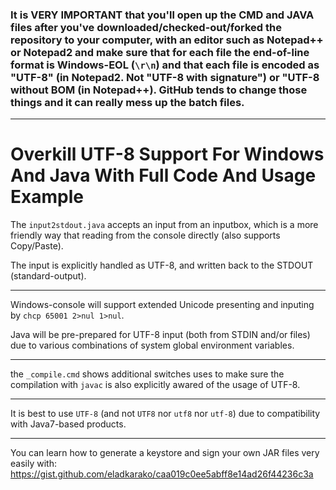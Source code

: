 
<h3>It is VERY IMPORTANT that you'll open up the CMD and JAVA files after you've downloaded/checked-out/forked the repository to your computer, with an editor such as Notepad++ or Notepad2 and make sure that for each file the end-of-line format is Windows-EOL (<code>\r\n</code>) and that each file is encoded as "UTF-8" (in Notepad2. Not "UTF-8 with signature") or "UTF-8 without BOM (in Notepad++). GitHub tends to change those things and it can really mess up the batch files.</h3>

<hr/>

<h1>Overkill UTF-8 Support For Windows And Java With Full Code And Usage Example</h1>

The <code>input2stdout.java</code> accepts an input from an inputbox, 
which is a more friendly way that reading from the console directly (also supports Copy/Paste).

The input is explicitly handled as UTF-8, 
and written back to the STDOUT (standard-output).

<hr/>

Windows-console will support extended Unicode presenting and inputing by <code>chcp 65001 2&gt;nul 1&gt;nul</code>.

Java will be pre-prepared for UTF-8 input (both from STDIN and/or files) due to various combinations of system global environment variables.

<hr/>

the <code>_compile.cmd</code> shows additional switches uses to make sure the compilation with <code>javac</code> is also explicitly awared of the usage of UTF-8.


<hr/>

It is best to use <code>UTF-8</code> (and not <code>UTF8</code> nor <code>utf8</code> nor <code>utf-8</code>) due to compatibility with Java7-based products.

<hr/>

You can learn how to generate a keystore and sign your own JAR files very easily with: https://gist.github.com/eladkarako/caa019c0ee5abff8e14ad26f44236c3a
